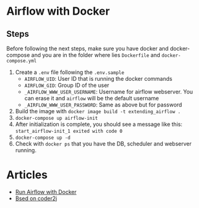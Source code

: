 # Airflow with Docker

## Steps

Before following the next steps, make sure you have docker and docker-compose and you are in the folder where lies `Dockerfile` and `docker-compose.yml`

1. Create a `.env` file following the `.env.sample`
    - `AIRFLOW_UID`: User ID that is running the docker commands
    - `AIRFLOW_GID`: Group ID of the user
    - `_AIRFLOW_WWW_USER_USERNAME`: Username for airflow webserver. You can erase it and `airflow` will be the default username
    - `_AIRFLOW_WWW_USER_PASSWORD`: Same as above but for password
1. Build the image with `docker image build -t extending_airflow .`
1. `docker-compose up airflow-init`
1. After initialization is complete, you should see a message like this: `start_airflow-init_1 exited with code 0`
1. `docker-compose up -d`
1. Check with `docker ps` that you have the DB, scheduler  and webserver running.

# Articles
- [Run Airflow with Docker](https://airflow.apache.org/docs/apache-airflow/stable/howto/docker-compose/index.html)
- [Bsed on coder2j](https://github.com/coder2j/airflow-docker)
